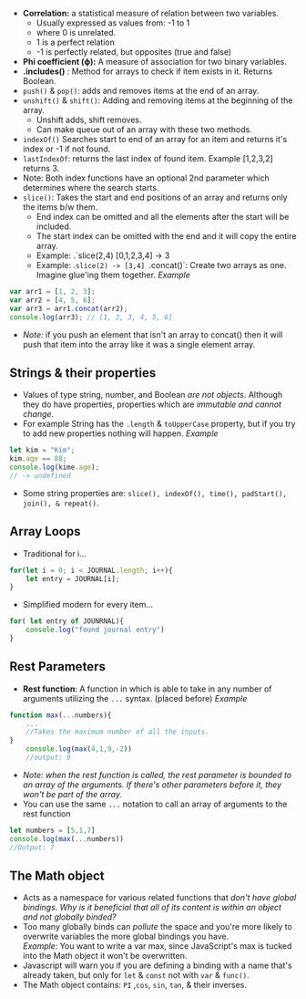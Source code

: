 - **Correlation:** a statistical measure of relation between two variables.
	- Usually expressed as values from: -1 to 1
	- where 0 is unrelated. 
	- 1 is a perfect relation 
	- -1 is perfectly related, but opposites (true and false)
-  **Phi coefficient (ϕ):** A measure of association for two binary variables.
- **.includes()** : Method for arrays to check if item exists in it. Returns Boolean.
- `push()` & `pop()`: adds and removes items at the end of an array.
- `unshift()` & `shift()`: Adding and removing items at the beginning of the array. 
	- Unshift adds, shift removes. 
	- Can make queue out of an array with these two methods. 
- `indexOf()` Searches start to end of an array for an item and returns it's index or -1 if not found. 
- `lastIndexOf`: returns the last index of found item. Example [1,2,3,2] returns 3.
- Note: Both index functions have an optional 2nd parameter which determines where the search starts.
- `slice()`: Takes the start and end positions of an array and returns only the items b/w them. 
	- End index can be omitted and all the elements after the start will be included. 
	- The start index can be omitted with the end and it will copy the entire array. 
	- Example: .`slice(2,4) [0,1,2,3,4] -> 3
	- Example: .`slice(2) -> [3,4]
`.concat()`: Create two arrays as one. Imagine glue'ing them together.
*Example*
```javascript 
var arr1 = [1, 2, 3]; 
var arr2 = [4, 5, 6]; 
var arr3 = arr1.concat(arr2); 
console.log(arr3); // [1, 2, 3, 4, 5, 6]
```
- *Note:* if you push an element that isn't an array to concat() then it will push that item into the array like it was a single element array. 

## Strings & their properties

- Values of type string, number, and Boolean _are not objects_. Although they do have properties, properties which are _immutable and cannot change_.
- For example String has the `.length` & `toUpperCase` property, but if you try to add new properties nothing will happen.
_Example_
```javascript 
let kim = "Kim";  
kim.age == 88; 
console.log(kime.age); 
// -> undefined
```

- Some string properties are: `slice(), indexOf(), time(), padStart(), join(), & repeat()`.

## Array Loops 
- Traditional for i...
```javascript
for(let i = 0; i < JOURNAL.length; i++){
	let entry = JOURNAL[i];
}
```
- Simplified modern for every item...
```javascript
for( let entry of JOUNRNAL){
	console.log("found journal entry")
}
```

## Rest Parameters 
- **Rest function**: A function in which is able to take in any number of arguments utilizing the `...` syntax. (placed before)
*Example*
```javascript 
function max(...numbers){
	... 
	//Takes the maximum number of all the inputs. 
}
	console.log(max(4,1,9,-2))
	//output: 9
```
- *Note: when the rest function is called, the rest parameter is bounded to an array of the arguments. If there's other parameters before it, they won't be part of the array.*
- You can use the same `...` notation to call an array of arguments to the rest function
```javascript
let numbers = [5,1,7]
console.log(max(...numbers))
//Output: 7 
```

## The Math object 
- Acts as a namespace for various related functions that *don't have global bindings*. 
*Why is it beneficial that all of its content is within an object and not globally binded?*
- Too many globally binds can *pollute* the space and you're more likely to overwrite variables the more global bindings you have.  
*Example*: You want to write a var max, since JavaScript's max is tucked into the Math object it won't be overwritten.
- Javascript will warn you if you are defining a binding with a name that's already taken, but only for `let` & `const` not with `var` & `func()`. 
- The Math object contains: `PI` ,`cos`, `sin`, `tan`, & their inverses. 